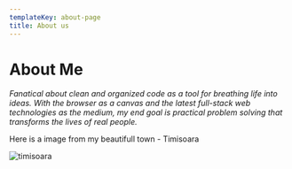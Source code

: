 ```yaml
---
templateKey: about-page
title: About us
---
```

# About Me



_Fanatical about clean and organized code as a tool for breathing life into ideas. With the browser as a canvas and the latest full-stack web technologies as the medium, my end goal is practical problem solving that transforms the lives of real people._

Here is a image from my beautifull town - Timisoara

![timisoara](/uploads/timisoara.jpg "timisoara pic")
